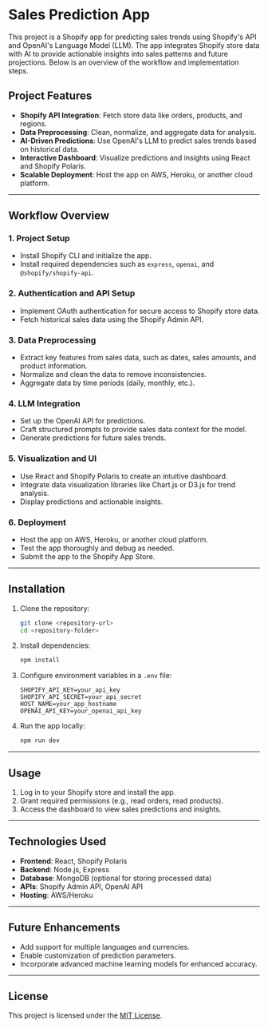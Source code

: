 # Sales Prediction App

This project is a Shopify app for predicting sales trends using Shopify's API and OpenAI's Language Model (LLM). The app integrates Shopify store data with AI to provide actionable insights into sales patterns and future projections. Below is an overview of the workflow and implementation steps.

## Project Features
- **Shopify API Integration**: Fetch store data like orders, products, and regions.
- **Data Preprocessing**: Clean, normalize, and aggregate data for analysis.
- **AI-Driven Predictions**: Use OpenAI's LLM to predict sales trends based on historical data.
- **Interactive Dashboard**: Visualize predictions and insights using React and Shopify Polaris.
- **Scalable Deployment**: Host the app on AWS, Heroku, or another cloud platform.

---

## Workflow Overview

### 1. Project Setup
- Install Shopify CLI and initialize the app.
- Install required dependencies such as `express`, `openai`, and `@shopify/shopify-api`.

### 2. Authentication and API Setup
- Implement OAuth authentication for secure access to Shopify store data.
- Fetch historical sales data using the Shopify Admin API.

### 3. Data Preprocessing
- Extract key features from sales data, such as dates, sales amounts, and product information.
- Normalize and clean the data to remove inconsistencies.
- Aggregate data by time periods (daily, monthly, etc.).

### 4. LLM Integration
- Set up the OpenAI API for predictions.
- Craft structured prompts to provide sales data context for the model.
- Generate predictions for future sales trends.

### 5. Visualization and UI
- Use React and Shopify Polaris to create an intuitive dashboard.
- Integrate data visualization libraries like Chart.js or D3.js for trend analysis.
- Display predictions and actionable insights.

### 6. Deployment
- Host the app on AWS, Heroku, or another cloud platform.
- Test the app thoroughly and debug as needed.
- Submit the app to the Shopify App Store.

---

## Installation

1. Clone the repository:
   ```bash
   git clone <repository-url>
   cd <repository-folder>
   ```
2. Install dependencies:
   ```bash
   npm install
   ```
3. Configure environment variables in a `.env` file:
   ```env
   SHOPIFY_API_KEY=your_api_key
   SHOPIFY_API_SECRET=your_api_secret
   HOST_NAME=your_app_hostname
   OPENAI_API_KEY=your_openai_api_key
   ```
4. Run the app locally:
   ```bash
   npm run dev
   ```

---

## Usage

1. Log in to your Shopify store and install the app.
2. Grant required permissions (e.g., read orders, read products).
3. Access the dashboard to view sales predictions and insights.

---

## Technologies Used

- **Frontend**: React, Shopify Polaris
- **Backend**: Node.js, Express
- **Database**: MongoDB (optional for storing processed data)
- **APIs**: Shopify Admin API, OpenAI API
- **Hosting**: AWS/Heroku

---

## Future Enhancements

- Add support for multiple languages and currencies.
- Enable customization of prediction parameters.
- Incorporate advanced machine learning models for enhanced accuracy.

---

## License

This project is licensed under the [MIT License](LICENSE).
